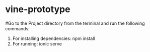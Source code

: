 # vine-prototype

#Go to the Project directory from the terminal and run the following commands:
1) For installing dependencies:
npm install
2) For running:
ionic serve
